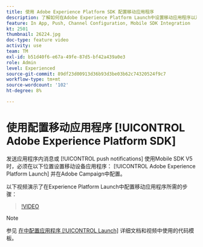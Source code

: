 ```yaml
---
title: 使用 Adobe Experience Platform SDK 配置移动应用程序
description: 了解如何在Adobe Experience Platform Launch中设置移动应用程序以及如何在Adobe Campaign中配置该应用程序。
feature: In App, Push, Channel Configuration, Mobile SDK Integration
kt: 2501
thumbnail: 26224.jpg
doc-type: feature video
activity: use
team: TM
exl-id: b51d40f6-e67a-49fe-87d5-bf42a439a0e3
role: Admin
level: Experienced
source-git-commit: 89df23d00913d36b93d3be03b62c74320524f9c7
workflow-type: tm+mt
source-wordcount: '102'
ht-degree: 8%

---
```



# 使用配置移动应用程序 [!UICONTROL Adobe Experience Platform SDK]

发送应用程序内消息或 [!UICONTROL push notifications] 使用Mobile SDK V5时，必须在以下位置设置移动设备应用程序： [!UICONTROL Adobe Experience Platform Launch] 并在Adobe Campaign中配置。

以下视频演示了在Experience Platform Launch中配置移动应用程序所需的步骤：

>[!VIDEO](https://video.tv.adobe.com/v/26224?quality=12&learn=on)

>[!NOTE]
>
>参见 [在中配置应用程序 [!UICONTROL Launch]](https://experienceleague.adobe.com/docs/campaign-standard/using/administrating/configuring-channels/configuring-a-mobile-application.html?lang=en) 详细文档和视频中使用的代码模板。
